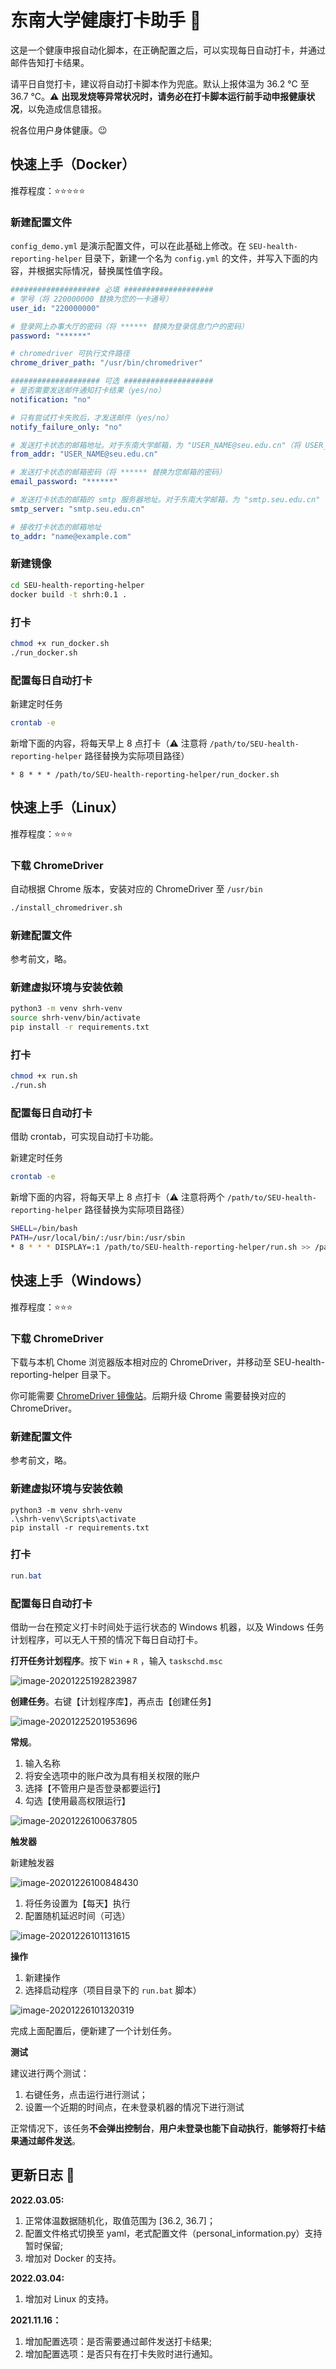 # 东南大学健康打卡助手 🚀

这是一个健康申报自动化脚本，在正确配置之后，可以实现每日自动打卡，并通过邮件告知打卡结果。

请平日自觉打卡，建议将自动打卡脚本作为兜底。默认上报体温为 36.2 ℃ 至 36.7 ℃。⚠️ **出现发烧等异常状况时，请务必在打卡脚本运行前手动申报健康状况**，以免造成信息错报。

祝各位用户身体健康。😉

## 快速上手（Docker）

推荐程度：⭐️⭐️⭐️⭐️⭐️

### 新建配置文件

`config_demo.yml` 是演示配置文件，可以在此基础上修改。在 `SEU-health-reporting-helper` 目录下，新建一个名为 `config.yml` 的文件，并写入下面的内容，并根据实际情况，替换属性值字段。

```yaml
#################### 必填 ####################
# 学号（将 220000000 替换为您的一卡通号）
user_id: "220000000"

# 登录网上办事大厅的密码（将 ****** 替换为登录信息门户的密码）
password: "******"

# chromedriver 可执行文件路径
chrome_driver_path: "/usr/bin/chromedriver"

#################### 可选 ####################
# 是否需要发送邮件通知打卡结果（yes/no）
notification: "no"

# 只有尝试打卡失败后，才发送邮件（yes/no）
notify_failure_only: "no"

# 发送打卡状态的邮箱地址。对于东南大学邮箱，为 "USER_NAME@seu.edu.cn"（将 USER_NAME 替换为您的域名）
from_addr: "USER_NAME@seu.edu.cn"

# 发送打卡状态的邮箱密码（将 ****** 替换为您邮箱的密码）
email_password: "******"

# 发送打卡状态的邮箱的 smtp 服务器地址。对于东南大学邮箱，为 "smtp.seu.edu.cn"
smtp_server: "smtp.seu.edu.cn"

# 接收打卡状态的邮箱地址
to_addr: "name@example.com"


```

### 新建镜像

```bash
cd SEU-health-reporting-helper
docker build -t shrh:0.1 .
```

### 打卡

```bash
chmod +x run_docker.sh
./run_docker.sh
```

### 配置每日自动打卡

新建定时任务

```bash
crontab -e
```

新增下面的内容，将每天早上 8 点打卡（⚠️ 注意将 `/path/to/SEU-health-reporting-helper` 路径替换为实际项目路径）

```
* 8 * * * /path/to/SEU-health-reporting-helper/run_docker.sh
```

## 快速上手（Linux）

推荐程度：⭐️⭐️⭐️

### 下载 ChromeDriver

自动根据 Chrome 版本，安装对应的 ChromeDriver 至 `/usr/bin`

```bash
./install_chromedriver.sh
```

### 新建配置文件

参考前文，略。

### 新建虚拟环境与安装依赖

```bash
python3 -m venv shrh-venv
source shrh-venv/bin/activate
pip install -r requirements.txt
```

### 打卡

```bash
chmod +x run.sh
./run.sh
```

### 配置每日自动打卡

借助 crontab，可实现自动打卡功能。

新建定时任务

```bash
crontab -e
```

新增下面的内容，将每天早上 8 点打卡（⚠️ 注意将两个 `/path/to/SEU-health-reporting-helper` 路径替换为实际项目路径）

```bash
SHELL=/bin/bash
PATH=/usr/local/bin/:/usr/bin:/usr/sbin
* 8 * * * DISPLAY=:1 /path/to/SEU-health-reporting-helper/run.sh >> /path/to/SEU-health-reporting-helper/dailyReport.log 2>&1
```

## 快速上手（Windows）

推荐程度：⭐️⭐️⭐️

### 下载 ChromeDriver

下载与本机 Chome 浏览器版本相对应的 ChromeDriver，并移动至 SEU-health-reporting-helper 目录下。

你可能需要 [ChromeDriver 镜像站](https://registry.npmmirror.com/binary.html?path=chromedriver/)。后期升级 Chrome 需要替换对应的 ChromeDriver。

### 新建配置文件

参考前文，略。

### 新建虚拟环境与安装依赖

```
python3 -m venv shrh-venv
.\shrh-venv\Scripts\activate
pip install -r requirements.txt
```

### 打卡

```powershell
run.bat
```

### 配置每日自动打卡

借助一台在预定义打卡时间处于运行状态的 Windows 机器，以及 Windows 任务计划程序，可以无人干预的情况下每日自动打卡。

**打开任务计划程序**。按下 `Win` + `R` ，输入 `taskschd.msc`

![image-20201225192823987](readme.assets/image-20201225192823987.png)

**创建任务**。右键【计划程序库】，再点击【创建任务】

![image-20201225201953696](readme.assets/image-20201225201953696.png)

**常规**。

1. 输入名称
2. 将安全选项中的账户改为具有相关权限的账户
3. 选择【不管用户是否登录都要运行】
4. 勾选【使用最高权限运行】

![image-20201226100637805](readme.assets/image-20201226100637805.png)

**触发器**

新建触发器

![image-20201226100848430](readme.assets/image-20201226100848430.png)

1. 将任务设置为【每天】执行
2. 配置随机延迟时间（可选）

![image-20201226101131615](readme.assets/image-20201226101131615.png)

**操作**

1. 新建操作
2. 选择启动程序（项目目录下的 `run.bat` 脚本）

![image-20201226101320319](readme.assets/image-20201226101320319.png)

完成上面配置后，便新建了一个计划任务。

**测试**

建议进行两个测试：

1. 右键任务，点击运行进行测试；
2. 设置一个近期的时间点，在未登录机器的情况下进行测试

正常情况下，该任务**不会弹出控制台**，**用户未登录也能下自动执行**，**能够将打卡结果通过邮件发送**。

## 更新日志 📖

**2022.03.05:**

1. 正常体温数据随机化，取值范围为 [36.2, 36.7]；
2. 配置文件格式切换至 yaml，老式配置文件（personal_information.py）支持暂时保留;
3. 增加对 Docker 的支持。

**2022.03.04:**

1. 增加对 Linux 的支持。

**2021.11.16：**

1. 增加配置选项：是否需要通过邮件发送打卡结果;
2. 增加配置选项：是否只有在打卡失败时进行通知。
